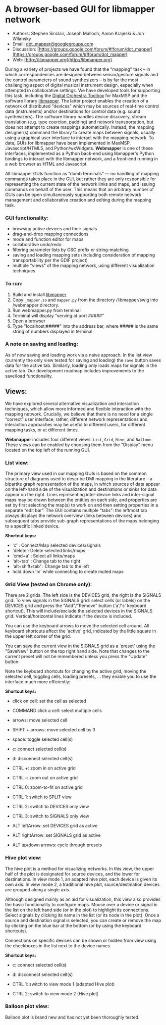 A browser-based GUI for libmapper network
=========================================

- Authors: Stephen Sinclair, Joseph Malloch, Aaron Krajeski & Jon Wilansky
- Email: [dot_mapper@googlegroups.com](mailto:dot_mapper@googlegroups.com)
- Discussion: [https://groups.google.com/forum/#!forum/dot_mapper](https://groups.google.com/forum/#!forum/dot_mapper)
- Web: [http://libmapper.org](http://libmapper.org)

During a variety of projects we have found that the "mapping" task – in which correspondences are designed between sensor/gesture signals and the control parameters of sound synthesizers – is by far the most challenging aspect of digital musical instrument design, especially when attempted in collaborative settings. We have developed tools for supporting this task, including the [Digital Orchestra Toolbox](http://idmil.org/dot) for MaxMSP and the software library [libmapper](https://github.com/libmapper/libmapper). The latter project enables the creation of a network of distributed "devices" which may be sources of real-time control data (instruments) and/or destinations for control data (e.g. sound synthesizers). The software library handles device discovery, stream translation (e.g. type coercion, padding) and network transportation, but does not attempt to create mappings automatically. Instead, the mapping designer(s) command the library to create maps between signals, usually using a graphical user interface to interact with the mapping network. To date, GUIs for libmapper have been implemented in MaxMSP, Javascript/HTML5, and Python/wxWidgets. **Webmapper** is one of these interfaces, implemented as a Python back-end using libmapper's Python bindings to interact with the libmapper network, and a front-end running in a web browser as HTML and Javascript. 

All libmapper GUIs function as “dumb terminals” — no handling of mapping commands takes place in the GUI, but rather they are only responsible for representing the current state of the network links and maps, and issuing commands on behalf of the user. This means that an arbitrary number of GUIs can be open simultaneously supporting both remote network management and collaborative creation and editing during the mapping task.

### GUI functionality:

* browsing active devices and their signals
* drag-and-drop mapping connections
* mode and function editor for maps
* collaborative undo/redo
* filtering parameter lists by OSC prefix or string-matching
* saving and loading mapping sets (including consideration of mapping transportability per the GDIF project)
* multiple "views" of the mapping network, using different visualization techniques

### To run:

1. Build and install [libmapper](https://github.com/libmapper/libmapper)
1. Copy `_mapper.so` and `mapper.py` from the directory /libmapper/swig into /webmapper directory.
2. Run webmapper.py from terminal
3. Terminal will display "serving at port #####"
4. Open a browser
5. Type "localhost:#####" into the address bar, where ##### is the same string of numbers displayed in terminal

### A note on saving and loading:

As of now saving and loading work via a naïve approach. In the list view (currently the only view tested for saving and loading) the `save` button saves data for the active tab. Similarly, loading only loads maps for signals in the active tab. Our development roadmap includes improvements to the save/load functionality.


Views:
------

We have explored several alternative visualization and interaction techniques, which allow more informed and flexible interaction with the mapping network. Crucially, we believe that there is no need for a single “correct” user interface; rather, different network representations and interaction approaches may be useful to different users, for different mapping tasks, or at different times.

**Webmapper** includes four different views: `List`, `Grid`, `Hive`, and `Balloon`. These views can be enabled by choosing them from the "Display" menu located on the top left of the running GUI.


### List view:

The primary view used in our mapping GUIs is based on the common structure of diagrams used to describe DMI mapping in the literature – a bipartite graph representation of the maps, in which sources of data appear on the left-hand side of the visualization and destinations or sinks for data appear on the right. Lines representing inter-device links and inter-signal maps may be drawn between the entities on each side, and properties are set by first selecting the map(s) to work on and then setting properties in a separate “edit bar”. The GUI contains multiple "tabs": the leftmost tab always displays the network overview (links between devices) and subsequent tabs provide sub-graph representations of the maps belonging to a specific linked device.

**Shortcut keys:**

* 'c' : Connect/Map selected devices/signals
* 'delete': Delete selected links/maps
* 'cmd+a'    : Select all links/maps
* 'alt+tab' : Change tab to the right
* 'alt+shift+tab' : Change tab to the left
* hold down 'm' while connecting to create muted maps


### Grid View (tested on Chrome only):

There are 2 grids. The left side is the DEVICES grid, the right is the SIGNALS grid. To view signals in the SIGNALS grid: select cells (or labels) on the DEVICES grid and press the "Add"/"Remove" button ('a'/'s' keyboard shortcut). This will include/exclude the selected devices in the SIGNALS grid. Vertical/horizontal lines indicate if the device is included. 

You can use the keyboard arrows to move the selected cell around. All keyboard shortcuts affect the 'active' grid, indicated by the little square in the upper left corner of the grid.

You can save the current view in the SIGNALS grid as a 'preset' using the "SaveNew" button on the top right hand side. Note that changes to the current preset will not be remembered unless you press the "Update" button.

Note the keyboard shortcuts for changing the active grid, moving the selected cell, toggling cells, loading presets, … they enable you to use the interface much more efficiently:

**Shortcut keys:**

* click on cell: set the cell as selected
* COMMAND click a cell: select multiple cells
* arrows: move selected cell
* SHIFT + arrows: move selected cell by 3
* space: toggle selected cell(s)
* c: connect selected cell(s)
* d: disconnect selected cell(s)

* CTRL +: zoom in on active grid
* CTRL -: zoom out on active grid
* CTRL 0: zoom-to-fit on active grid
* CTRL 1: switch to SPLIT view
* CTRL 2: switch to DEVICES only view
* CTRL 3: switch to SIGNALS only view

* ALT leftArrow: set DEVICES grid as active
* ALT rightArrow: set SIGNALS grid as active
* ALT up/down arrows: cycle through presets


### Hive plot view:


The hive plot is a method for visualizing networks. In this view, the upper half of the plot is designated for source devices, and the lower for destinations. In view mode 1, an adapted hive plot, each device is given its own axis. In view mode 2, a traditional hive plot, source/destination devices are grouped along a single axis. 

Although designed mainly as an aid for visualization, this view also provides the basic functionality to configure maps. Mouse over a device or signal in the list on the left hand side (or in the plot) to highlight its connections. Select signals by clicking its name in the list (or its node in the plot). Once a source and destination signal is selected, you can create or remove the map by clicking on the blue bar at the bottom (or by using the keyboard shortcuts). 

Connections on specific devices can be shown or hidden from view using the checkboxes in the list next to the device names.

**Shortcut keys:**

* c: connect selected cell(s)
* d: disconnect selected cell(s)

* CTRL 1: switch to view mode 1 (adapted Hive plot)
* CTRL 2: switch to view mode 2 (Hive plot)


### Balloon plot view:

Balloon plot is brand new and has not yet been thoroughly tested.





